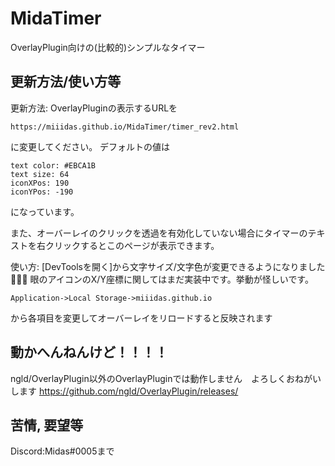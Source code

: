 # MidaTimer
OverlayPlugin向けの(比較的)シンプルなタイマー


## 更新方法/使い方等
更新方法:
OverlayPluginの表示するURLを
```
https://miiidas.github.io/MidaTimer/timer_rev2.html
```
に変更してください。
デフォルトの値は
```
text color: #EBCA1B
text size: 64
iconXPos: 190
iconYPos: -190
```
になっています。

また、オーバーレイのクリックを透過を有効化していない場合にタイマーのテキストを右クリックするとこのページが表示できます。

使い方:
[DevToolsを開く]から文字サイズ/文字色が変更できるようになりました👏👏👏
眼のアイコンのX/Y座標に関してはまだ実装中です。挙動が怪しいです。
```
Application->Local Storage->miiidas.github.io
```
から各項目を変更してオーバーレイをリロードすると反映されます

## 動かへんねんけど！！！！
ngld/OverlayPlugin以外のOverlayPluginでは動作しません　よろしくおねがいします
https://github.com/ngld/OverlayPlugin/releases/

## 苦情, 要望等
Discord:Midas#0005まで
